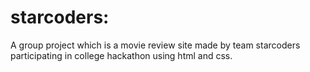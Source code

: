 # starcoders:
A group project which is a movie review site made by team starcoders participating in college hackathon using html and css.
